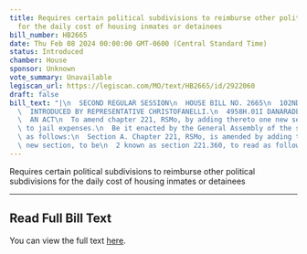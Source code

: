 ```yaml
---
title: Requires certain political subdivisions to reimburse other political subdivisions
  for the daily cost of housing inmates or detainees
bill_number: HB2665
date: Thu Feb 08 2024 00:00:00 GMT-0600 (Central Standard Time)
status: Introduced
chamber: House
sponsor: Unknown
vote_summary: Unavailable
legiscan_url: https://legiscan.com/MO/text/HB2665/id/2922060
draft: false
bill_text: "|\n  SECOND REGULAR SESSION\n  HOUSE BILL NO. 2665\n  102ND GENERAL ASSEMBLY\n\
  \  INTRODUCED BY REPRESENTATIVE CHRISTOFANELLI.\n  4958H.01I DANARADEMANMILLER,ChiefClerk\n\
  \  AN ACT\n  To amend chapter 221, RSMo, by adding thereto one new section relating\
  \ to jail expenses.\n  Be it enacted by the General Assembly of the state of Missouri,\
  \ as follows:\n  Section A. Chapter 221, RSMo, is amended by adding thereto one\
  \ new section, to be\n  2 known as section 221.360, to read as follows:"
---
```

Requires certain political subdivisions to reimburse other political subdivisions for the daily cost of housing inmates or detainees

---

## Read Full Bill Text

You can view the full text [here](https://legiscan.com/MO/text/HB2665/id/2922060).

